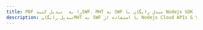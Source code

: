 ---title: PDF را به  تبدیل کنیدSWF، MHT به SWF مبدل رایگان یا Nodejs SDKdescription: تبدیل رایگانMHT به SWF با استفاده از Nodejs Cloud APIs & SDK همچنین اسناد PDF را در Cloud ایجاد، ویرایش و رندر کنید.---